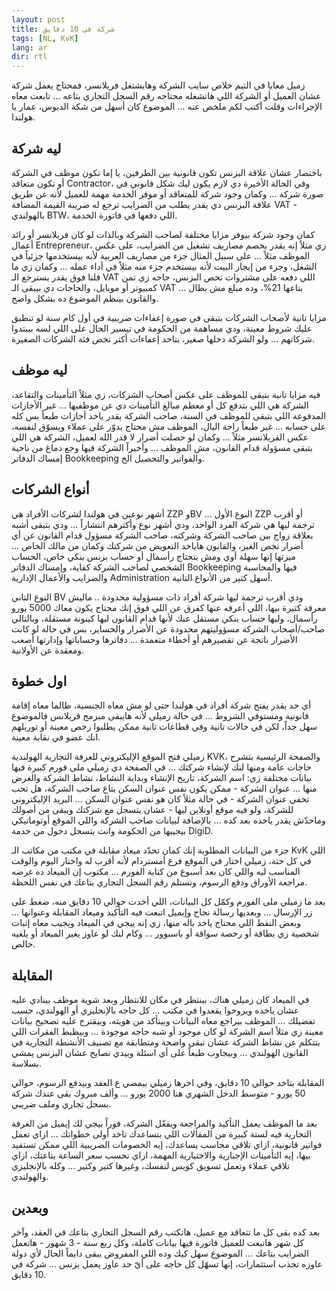 ```yaml
---
layout: post
title: شركة في 10 دقايق
tags: [NL, KvK]
lang: ar
dir: rtl
---
```


زميل معايا في التيم خلاص سايب الشركة وهايشتغل فريلانسر، فمحتاج يعمل شركة عشان العميل أو الشركة اللي هاتشغله محتاجه رقم السجل التجاري بتاعه … تابعت معاه الإجراءات وقلت أكتب لكم ملخص عنه … الموضوع كان أسهل من شكة الدبوس، عمار يا هولندا.

## ليه شركة

باختصار عشان علاقة البزنس تكون قانونية بين الطرفين، يا إما تكون موظف في الشركة أو تكون متعاقد Contractor، وفي الحالة الأخيرة دي لازم يكون ليك شكل قانوني في صورة شركة … وكمان وجود شركة للمتعاقد أو موفر الخدمة مهمة للعميل لأنه عن طريق علاقة البزنس دي يقدر يطلب من الضرايب ترجع له ضريبة القيمة المضافة VAT - بالهولندي BTW، اللي دفعها في فاتورة الخدمة.

كمان وجود شركة بيوفر مزايا مختلفة لصاحب الشركة وبالذات لو كان فريلانسر أو رائد أعمال Entrepreneur، زي مثلاً إنه يقدر يخصم مصاريف تشغيل من الضرايب، على عكس الموظف مثلاً … على سبيل المثال جزء من مصاريف العربية لأنه بيستخدمها جزئياً في الشغل، وجزء من إيجار البيت لأنه بيستخدم جزء منه مثلاً في أداء عمله … وكمان زي ما قلنا فوق يقدر يسترجع الـ VAT اللي دفعه على مشتروات تخص البزنس، حاجه زي تمن كمبيوتر أو موبايل، والحاجات دي بيبقى الـ VAT بتاعها 21%، وده مبلغ مش بطال … والقانون بينظم الموضوع ده بشكل واضح.

مزايا تانية لأصحاب الشركات بتبقى في صورة إعفاءات ضريبية في أول كام سنة لو تنطبق عليك شروط معينة، ودي مساهمة من الحكومة في تيسير الحال على اللي لسه بيبتدوا شركاتهم … ولو الشركة دخلها صغير، بتاخد إعفاءات أكتر تخص فئة الشركات الصغيرة.

## ليه موظف

فيه مزايا تانية بتبقى للموظف على عكس أصحاب الشركات، زي مثلاً التأمينات والتقاعد، الشركة هي اللي بتدفع كل أو معظم مبالغ التأمينات دي عن موظفيها … غير الأجازات المدفوعة اللي بتبقى للموظف في السنة، صاحب الشركة يقدر ياخد أجازات طبعاً بس كله على حسابه … غير طبعاً راحة البال، الموظف مش محتاج يدوّر على عملاء ويسوّق لنفسه، عكس الفريلانسر مثلاً … وكمان لو حصلت أضرار لا قدر الله لعميل، الشركة هي اللي بتبقى مسؤولة قدام القانون، مش الموظف … وأخيراً الشركة فيها وجع دماغ من ناحية إمساك الدفاتر Bookkeeping والفواتير والتحصيل الخ.

## أنواع الشركات

أشهر نوعين في هولندا لشركات الأفراد هي ZZP وBV … النوع الأول ZZP أو أقرب ترجمة ليها هي شركة الفرد الواحد، ودي أشهر نوع وأكترهم انتشاراً … ودي بتبقى أشبه بعلاقة زواج بين صاحب الشركة وشركته، صاحب الشركة مسؤول قدام القانون عن أي أضرار تخص الغير، والقانون هاياخد التعويض من شركتك وكمان من مالك الخاص … ميزتها إنها سهلة أوي ومش بتحتاج رأسمال أو حساب بزنس بنكي خاص، الحساب الشخصي لصاحب الشركة كفاية، وإمساك الدفاتر Bookkeeping فيها والمحاسبة والضرايب والأعمال الإدارية Administration أسهل كتير من الأنواع التانية.

النوع التاني BV ودي أقرب ترجمة ليها شركة أفراد ذات مسؤولية محدودة .. ماليش معرفة كتيرة بيها، اللي أعرفه عنها كفرق عن اللي فوق إنك محتاج يكون معاك 5000 يورو رأسمال، وليها حساب بنكي مستقل عنك لأنها قدام القانون ليها كينونة مستقلة، وبالتالي صاحب/أصحاب الشركة مسؤوليتهم محدودة عن الأضرار والخساير، بس في حالة لو كانت الأضرار ناتجة عن تقصيرهم أو أخطاء متعمدة … دفاترها وحساباتها وإدارتها أصعب ومعقدة عن الأولانية.

## اول خطوة

أي حد يقدر يفتح شركة أفراد في هولندا حتى لو مش معاه الجنسية، طالما معاه إقامة قانونية ومستوفي الشروط … في حالة زميلي لأنه هايبقى مبرمج فريلانس فالموضوع سهل جداً، لكن في حالات تانية وفي قطاعات تانية ممكن يطلبوا رخص معينة أو توريلهم انك عضو في نقابة معينة.

زميلي فتح الموقع الإليكتروني للغرفة التجارية الهولندية KVK، والصفحة الرئيسية بتشرح حاجات عامة ومنها لنك لإنشاء شركتك … في الصفحة دي زميلي ملى فورم كبيرة فيها بيانات مختلفة زي: اسم الشركة، تاريخ الإنشاء وبداية النشاط، نشاط الشركة والغرض منها … عنوان الشركة - ممكن يكون نفس عنوان السكن بتاع صاحب الشركة، هل تحب تخفي عنوان الشركة - في حالة مثلاً كان هو نفس عنوان السكن … البريد الإليكتروني للشركة، ولو فيه موقع أونلاين ليها - عشان يتسجل مع شركتك ويبقى من أصولك وماحدّش يقدر ياخده بعد كده … بالإضافة لبيانات صاحب الشركة واللي الموقع أوتوماتيكي بيجيبها من الحكومة وانت بتسجل دخول من خدمة DigiD.

جزء من البيانات المطلوبة إنك كمان تحدّد ميعاد مقابلة في مكتب من مكاتب الـ KvK اللي في كل حتة، زميلي اختار في الموقع فرع أمستردام لأنه أقرب له واختار اليوم والوقت المناسب ليه واللي كان بعد أسبوع من كتابة الفورم … مكتوب إن الميعاد ده غرضه مراجعة الأوراق ودفع الرسوم، وتستلم رقم السجل التجاري بتاعك في نفس اللحظة.

بعد ما زميلي ملى الفورم وكمّل كل البيانات، اللي أخدت حوالي 10 دقايق منه، ضغط على زر الإرسال … وبعديها رسالة نجاح وإيميل اتبعت فيه التأكيد وميعاد المقابلة وعنوانها … وبعض النقط اللي محتاج ياخد باله منها، زي إنه ييجي في الميعاد ويجيب معاه إثبات شخصية زي بطاقة أو رخصة سواقة أو باسبوور … وكام لنك لو عاوز يغير الميعاد أو يلغيه خالص.

## المقابلة

في الميعاد كان زميلي هناك، بينتظر في مكان للانتظار وبعد شوية موظف بينادي عليه عشان ياخده ويروحوا يقعدوا في مكتب … كل حاجه بالإنجليزي أو الهولندي، حسب تفضيلك … الموظف بيراجع معاه البيانات وبيتأكد من هويته، وبيقترح عليه تصحيح بيانات معينة زي مثلاً اسم الشركة لو كان موجود أو شبه حاجه موجودة … وبيظبط الفقرات اللي بتتكلم عن نشاط الشركة عشان تبقى واضحة ومتطابقة مع تصنيف الأنشطة التجارية في القانون الهولندي … وبيجاوب طبعاً على أي اسئلة وبيدي نصايح عشان البزنس يمشي بسلاسة.

المقابلة بتاخد حوالي 10 دقايق، وفي اخرها زميلي بيمضي ع العقد وبيدفع الرسوم، حوالي 50 يورو - متوسط الدخل الشهري هنا 2000 يورو … وألف مبروك بقى عندك شركة بسجل تجاري وملف ضريبي.

بعد ما الموظف يعمل التأكيد والمراجعة ويفعّل الشركة، فوراً بيجي لك إيميل من الغرفة التجارية فيه لستة كبيرة من المقالات اللي بتساعدك تاخد أولى خطواتك … ازاي تعمل فواتير قانونية، ازاي تلاقي محاسب يساعدك، إيه الخصومات الضريبية اللي ممكن تستفيد بيها، إيه التأمينات الإجبارية والاختيارية المهمة، ازاي تحسب سعر الساعة بتاعتك، ازاي تلاقي عملاء وتعمل تسويق كويس لنفسك، وغيرها كتير وكتير … وكله بالإنجليزي والهولندي.

## وبعدين

بعد كده بقى كل ما تتعاقد مع عميل، هاتكتب رقم السجل التجاري بتاعك في العقد، وآخر كل شهر هاتبعت للعميل فاتورة فيها بيانات كاملة، وكل ربع سنة - 3 شهور - هاتعمل الضرايب بتاعك … الموضوع سهل كيك وده اللي المفروض يبقى دايماً الحال لأي دولة عاوزه تجذب استثمارات، إنها تسهّل كل حاجه على أيّ حد عاوز يعمل بزنس … شركة في 10 دقايق.
